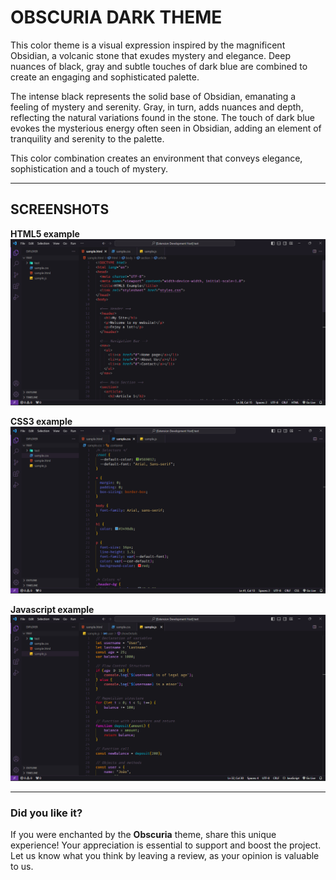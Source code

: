 # OBSCURIA DARK THEME
This color theme is a visual expression inspired by the magnificent Obsidian, a volcanic stone that exudes mystery and elegance. Deep nuances of black, gray and subtle touches of dark blue are combined to create an engaging and sophisticated palette.

The intense black represents the solid base of Obsidian, emanating a feeling of mystery and serenity. Gray, in turn, adds nuances and depth, reflecting the natural variations found in the stone. The touch of dark blue evokes the mysterious energy often seen in Obsidian, adding an element of tranquility and serenity to the palette.

This color combination creates an environment that conveys elegance, sophistication and a touch of mystery.

---
## SCREENSHOTS

**HTML5 example**
![HTML5 example](/images/html-sample.png)
<br>

**CSS3 example**
![CSS3 example](/images/css-sample.png)
<br>

**Javascript example**
![Javascript example](/images/js-sample.png)

---

### Did you like it?

If you were enchanted by the **Obscuria** theme, share this unique experience! Your appreciation is essential to support and boost the project. Let us know what you think by leaving a review, as your opinion is valuable to us.